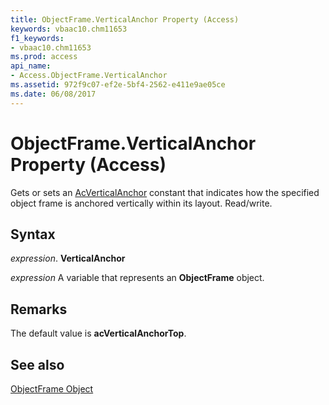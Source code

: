 ```yaml
---
title: ObjectFrame.VerticalAnchor Property (Access)
keywords: vbaac10.chm11653
f1_keywords:
- vbaac10.chm11653
ms.prod: access
api_name:
- Access.ObjectFrame.VerticalAnchor
ms.assetid: 972f9c07-ef2e-5bf4-2562-e411e9ae05ce
ms.date: 06/08/2017
---
```



# ObjectFrame.VerticalAnchor Property (Access)

Gets or sets an [AcVerticalAnchor](Access.AcVerticalAnchor.md) constant that indicates how the specified object frame is anchored vertically within its layout. Read/write.


## Syntax

 _expression_. **VerticalAnchor**

 _expression_ A variable that represents an **ObjectFrame** object.


## Remarks

The default value is  **acVerticalAnchorTop**.


## See also


[ObjectFrame Object](Access.ObjectFrame.md)

